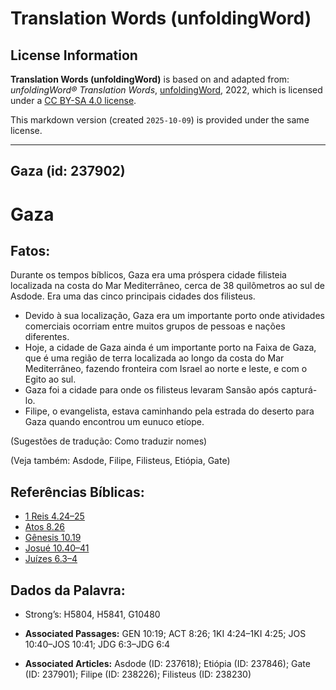 # Translation Words (unfoldingWord)

## License Information

**Translation Words (unfoldingWord)** is based on and adapted from: _unfoldingWord® Translation Words_, [unfoldingWord](https://unfoldingword.org/utw), 2022, which is licensed under a [CC BY-SA 4.0 license](https://creativecommons.org/licenses/by-sa/4.0/legalcode.en).

This markdown version (created `2025-10-09`) is provided under the same license.



--------------------------------

## Gaza (id: 237902)

Gaza
====

Fatos:
------

Durante os tempos bíblicos, Gaza era uma próspera cidade filisteia localizada na costa do Mar Mediterrâneo, cerca de 38 quilômetros ao sul de Asdode. Era uma das cinco principais cidades dos filisteus.

* Devido à sua localização, Gaza era um importante porto onde atividades comerciais ocorriam entre muitos grupos de pessoas e nações diferentes.
* Hoje, a cidade de Gaza ainda é um importante porto na Faixa de Gaza, que é uma região de terra localizada ao longo da costa do Mar Mediterrâneo, fazendo fronteira com Israel ao norte e leste, e com o Egito ao sul.
* Gaza foi a cidade para onde os filisteus levaram Sansão após capturá\-lo.
* Filipe, o evangelista, estava caminhando pela estrada do deserto para Gaza quando encontrou um eunuco etíope.

(Sugestões de tradução: Como traduzir nomes)

(Veja também: Asdode, Filipe, Filisteus, Etiópia, Gate)

Referências Bíblicas:
---------------------

* [1 Reis 4\.24–25](https://ref.ly/1Kgs4:24-1Kgs4:25)
* [Atos 8\.26](https://ref.ly/Acts8:26)
* [Gênesis 10\.19](https://ref.ly/Gen10:19)
* [Josué 10\.40–41](https://ref.ly/Josh10:40-Josh10:41)
* [Juízes 6\.3–4](https://ref.ly/Judg6:3-Judg6:4)

Dados da Palavra:
-----------------

* Strong’s: H5804, H5841, G10480

* **Associated Passages:** GEN 10:19; ACT 8:26; 1KI 4:24–1KI 4:25; JOS 10:40–JOS 10:41; JDG 6:3–JDG 6:4
* **Associated Articles:** Asdode (ID: 237618); Etiópia (ID: 237846); Gate (ID: 237901); Filipe (ID: 238226); Filisteus (ID: 238230)

